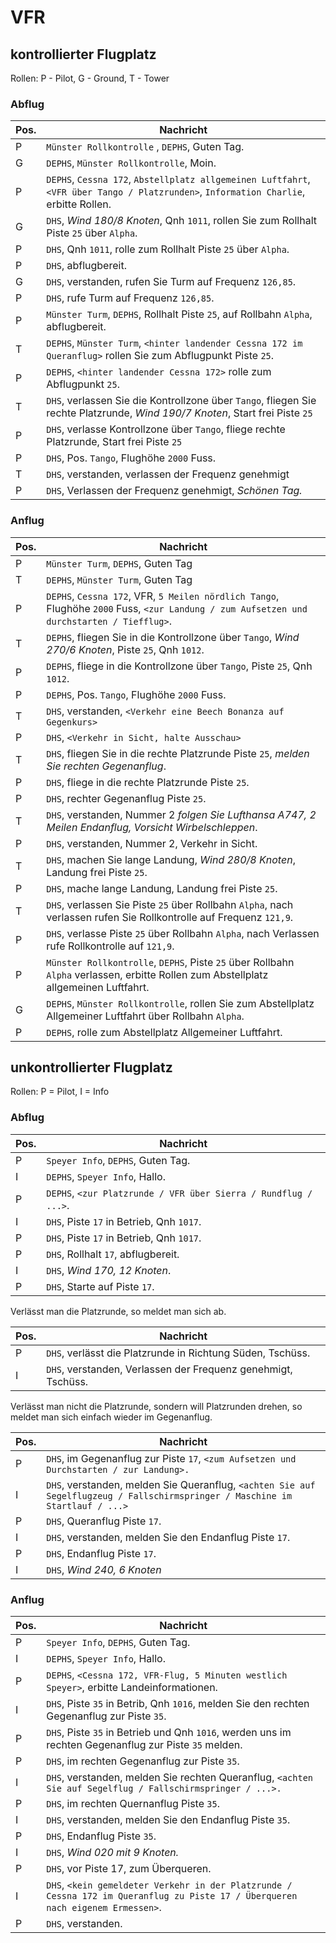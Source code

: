 # VFR

## kontrollierter Flugplatz

Rollen: P - Pilot, G - Ground, T - Tower

### Abflug
| Pos. | Nachricht                                                                                                                             |
|------|---------------------------------------------------------------------------------------------------------------------------------------|
| P    | `Münster Rollkontrolle` , `DEPHS`, Guten Tag.                                                                                         |
| G    | `DEPHS`, `Münster Rollkontrolle`, Moin.                                                                                               |
| P    | `DEPHS`, `Cessna 172`, `Abstellplatz allgemeinen Luftfahrt`, `<VFR über Tango / Platzrunden>`, `Information Charlie`, erbitte Rollen. |
| G    | `DHS`, *Wind 180/8 Knoten*, Qnh `1011`, rollen Sie zum Rollhalt Piste `25` über `Alpha`.                                              |
| P    | `DHS`, Qnh `1011`, rolle zum Rollhalt Piste `25` über `Alpha`.                                                                        |
| P    | `DHS`, abflugbereit.                                                                                                                  |
| G    | `DHS`, verstanden, rufen Sie Turm auf Frequenz `126,85`.                                                                              |
| P    | `DHS`, rufe Turm auf Frequenz `126,85`.                                                                                               |
| P    | `Münster Turm`, `DEPHS`, Rollhalt Piste `25`, auf Rollbahn `Alpha`, abflugbereit.                                                     |
| T    | `DEPHS`, `Münster Turm`, `<hinter landender Cessna 172 im Queranflug>` rollen Sie zum Abflugpunkt Piste `25`.                         |
| P    | `DEPHS`, `<hinter landender Cessna 172>` rolle zum Abflugpunkt `25`.                                                                  |
| T    | `DHS`, verlassen Sie die Kontrollzone über `Tango`, fliegen Sie rechte Platzrunde, *Wind 190/7 Knoten*, Start frei Piste `25`         |
| P    | `DHS`, verlasse Kontrollzone über `Tango`, fliege rechte Platzrunde, Start frei Piste `25`                                            |
| P    | `DHS`, Pos. `Tango`, Flughöhe `2000` Fuss.                                                                                            |
| T    | `DHS`, verstanden, verlassen der Frequenz genehmigt                                                                                   |
| P    | `DHS`, Verlassen der Frequenz genehmigt, *Schönen Tag.*                                                                               |

### Anflug

| Pos. | Nachricht                                                                                                                                 |
|------|-------------------------------------------------------------------------------------------------------------------------------------------|
| P    | `Münster Turm`, `DEPHS`, Guten Tag                                                                                                        |
| T    | `DEPHS`, `Münster Turm`, Guten Tag                                                                                                        |
| P    | `DEPHS`, `Cessna 172`, VFR, `5 Meilen nördlich Tango`, Flughöhe `2000` Fuss, `<zur Landung / zum Aufsetzen und durchstarten / Tiefflug>`. |
| T    | `DEPHS`, fliegen Sie in die Kontrollzone über `Tango`, *Wind 270/6 Knoten*, Piste `25`, Qnh `1012`.                                       |
| P    | `DEPHS`, fliege in die Kontrollzone über `Tango`, Piste `25`, Qnh `1012`.                                                                 |
| P    | `DEPHS`, Pos. `Tango`, Flughöhe `2000` Fuss.                                                                                              |
| T    | `DHS`, verstanden, `<Verkehr eine Beech Bonanza auf Gegenkurs>`                                                                           |
| P    | `DHS`, `<Verkehr in Sicht, halte Ausschau>`                                                                                               |
| T    | `DHS`, fliegen Sie in die rechte Platzrunde Piste `25`, *melden Sie rechten Gegenanflug*.                                                 |
| P    | `DHS`, fliege in die rechte Platzrunde Piste `25`.                                                                                        |
| P    | `DHS`, rechter Gegenanflug Piste `25`.                                                                                                    |
| T    | `DHS`, verstanden, Nummer 2 *folgen Sie Lufthansa A747, 2 Meilen Endanflug, Vorsicht Wirbelschleppen*.                                    |
| P    | `DHS`, verstanden, Nummer 2, Verkehr in Sicht.                                                                                            |
| T    | `DHS`, machen Sie lange Landung, *Wind 280/8 Knoten*, Landung frei Piste `25`.                                                            |
| P    | `DHS`, mache lange Landung, Landung frei Piste `25`.                                                                                      |
| T    | `DHS`, verlassen Sie Piste `25` über Rollbahn `Alpha`, nach verlassen rufen Sie Rollkontrolle auf Frequenz `121,9`.                       |
| P    | `DHS`, verlasse Piste `25` über Rollbahn `Alpha`, nach Verlassen rufe Rollkontrolle auf `121,9`.                                          |
| P    | `Münster Rollkontrolle`, `DEPHS`, Piste `25` über Rollbahn `Alpha` verlassen, erbitte Rollen zum Abstellplatz allgemeinen Luftfahrt.      |
| G    | `DEPHS`, `Münster Rollkontrolle`, rollen Sie zum Abstellplatz Allgemeiner Luftfahrt über Rollbahn `Alpha`.                                |
| P    | `DEPHS`, rolle zum Abstellplatz Allgemeiner Luftfahrt.                                                                                    |

## unkontrollierter Flugplatz

Rollen: P = Pilot, I = Info

### Abflug
| Pos. | Nachricht                                                       |
|------|-----------------------------------------------------------------|
| P    | `Speyer Info`, `DEPHS`, Guten Tag.                              |
| I    | `DEPHS`, `Speyer Info`, Hallo.                                  |
| P    | `DEPHS`, `<zur Platzrunde / VFR über Sierra / Rundflug / ...>`. |
| I    | `DHS`, Piste `17` in Betrieb, Qnh `1017`.                       |
| P    | `DHS`, Piste `17` in Betrieb, Qnh `1017`.                       |
| P    | `DHS`, Rollhalt `17`, abflugbereit.                             |
| I    | `DHS`, *Wind 170, 12 Knoten*.                                   |
| P    | `DHS`, Starte auf Piste `17`.                                   |

Verlässt man die Platzrunde, so meldet man sich ab.

| Pos. | Nachricht                                                     |
|------|---------------------------------------------------------------|
| P    | `DHS`, verlässt die Platzrunde in Richtung Süden, Tschüss.    |
| I    | `DHS`, verstanden, Verlassen der Frequenz genehmigt, Tschüss. |

Verlässt man nicht die Platzrunde, sondern will Platzrunden drehen, so meldet man sich einfach wieder im Gegenanflug.

| Pos. | Nachricht                                                                                                                     |
|------|-------------------------------------------------------------------------------------------------------------------------------|
| P    | `DHS`, im Gegenanflug zur Piste `17`, `<zum Aufsetzen und Durchstarten / zur Landung>.`                                       |
| I    | `DHS`, verstanden, melden Sie Queranflug, `<achten Sie auf Segelflugzeug / Fallschirmspringer / Maschine im Startlauf / ...>` |
| P    | `DHS`, Queranflug Piste `17`.                                                                                                 |
| I    | `DHS`, verstanden, melden Sie den Endanflug Piste `17`.                                                                       |
| P    | `DHS`, Endanflug Piste `17`.                                                                                                  |
| I    | `DHS`, *Wind 240, 6 Knoten*                                                                                                   |



### Anflug
| Pos. | Nachricht                                                                                                                       |
|------|---------------------------------------------------------------------------------------------------------------------------------|
| P    | `Speyer Info`, `DEPHS`, Guten Tag.                                                                                              |
| I    | `DEPHS`, `Speyer Info`, Hallo.                                                                                                  |
| P    | `DEPHS`, `<Cessna 172, VFR-Flug, 5 Minuten westlich Speyer>`, erbitte Landeinformationen.                                       |
| I    | `DHS`, Piste `35` in Betrib, Qnh `1016`, melden Sie den rechten Gegenanflug zur Piste `35`.                                     |
| P    | `DHS`, Piste `35` in Betrieb und Qnh `1016`, werden uns im rechten Gegenanflug zur Piste `35` melden.                           |
| P    | `DHS`, im rechten Gegenanflug zur Piste `35`.                                                                                   |
| I    | `DHS`, verstanden, melden Sie rechten Queranflug, `<achten Sie auf Segelflug / Fallschirmspringer / ...>.`                      |
| P    | `DHS`, im rechten Quernanflug Piste `35`.                                                                                       |
| I    | `DHS`, verstanden, melden Sie den Endanflug Piste `35`.                                                                         |
| P    | `DHS`, Endanflug Piste `35`.                                                                                                    |
| I    | `DHS`, *Wind 020 mit 9 Knoten.*                                                                                                 |
| P    | `DHS`, vor Piste 17, zum Überqueren.                                                                                            |
| I    | `DHS`, `<kein gemeldeter Verkehr in der Platzrunde / Cessna 172 im Queranflug zu Piste 17 / Überqueren nach eigenem Ermessen>`. |
| P    | `DHS`, verstanden.                                                                                                              |